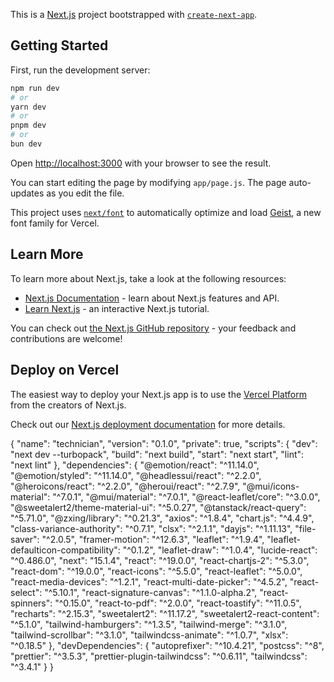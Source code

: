 This is a [Next.js](https://nextjs.org) project bootstrapped with [`create-next-app`](https://github.com/vercel/next.js/tree/canary/packages/create-next-app).

## Getting Started

First, run the development server:

```bash
npm run dev
# or
yarn dev
# or
pnpm dev
# or
bun dev
```

Open [http://localhost:3000](http://localhost:3000) with your browser to see the result.

You can start editing the page by modifying `app/page.js`. The page auto-updates as you edit the file.

This project uses [`next/font`](https://nextjs.org/docs/app/building-your-application/optimizing/fonts) to automatically optimize and load [Geist](https://vercel.com/font), a new font family for Vercel.

## Learn More

To learn more about Next.js, take a look at the following resources:

- [Next.js Documentation](https://nextjs.org/docs) - learn about Next.js features and API.
- [Learn Next.js](https://nextjs.org/learn) - an interactive Next.js tutorial.

You can check out [the Next.js GitHub repository](https://github.com/vercel/next.js) - your feedback and contributions are welcome!

## Deploy on Vercel

The easiest way to deploy your Next.js app is to use the [Vercel Platform](https://vercel.com/new?utm_medium=default-template&filter=next.js&utm_source=create-next-app&utm_campaign=create-next-app-readme) from the creators of Next.js.

Check out our [Next.js deployment documentation](https://nextjs.org/docs/app/building-your-application/deploying) for more details.

{
"name": "technician",
"version": "0.1.0",
"private": true,
"scripts": {
"dev": "next dev --turbopack",
"build": "next build",
"start": "next start",
"lint": "next lint"
},
"dependencies": {
"@emotion/react": "^11.14.0",
"@emotion/styled": "^11.14.0",
"@headlessui/react": "^2.2.0",
"@heroicons/react": "^2.2.0",
"@heroui/react": "^2.7.9",
"@mui/icons-material": "^7.0.1",
"@mui/material": "^7.0.1",
"@react-leaflet/core": "^3.0.0",
"@sweetalert2/theme-material-ui": "^5.0.27",
"@tanstack/react-query": "^5.71.0",
"@zxing/library": "^0.21.3",
"axios": "^1.8.4",
"chart.js": "^4.4.9",
"class-variance-authority": "^0.7.1",
"clsx": "^2.1.1",
"dayjs": "^1.11.13",
"file-saver": "^2.0.5",
"framer-motion": "^12.6.3",
"leaflet": "^1.9.4",
"leaflet-defaulticon-compatibility": "^0.1.2",
"leaflet-draw": "^1.0.4",
"lucide-react": "^0.486.0",
"next": "15.1.4",
"react": "^19.0.0",
"react-chartjs-2": "^5.3.0",
"react-dom": "^19.0.0",
"react-icons": "^5.5.0",
"react-leaflet": "^5.0.0",
"react-media-devices": "^1.2.1",
"react-multi-date-picker": "^4.5.2",
"react-select": "^5.10.1",
"react-signature-canvas": "^1.1.0-alpha.2",
"react-spinners": "^0.15.0",
"react-to-pdf": "^2.0.0",
"react-toastify": "^11.0.5",
"recharts": "^2.15.3",
"sweetalert2": "^11.17.2",
"sweetalert2-react-content": "^5.1.0",
"tailwind-hamburgers": "^1.3.5",
"tailwind-merge": "^3.1.0",
"tailwind-scrollbar": "^3.1.0",
"tailwindcss-animate": "^1.0.7",
"xlsx": "^0.18.5"
},
"devDependencies": {
"autoprefixer": "^10.4.21",
"postcss": "^8",
"prettier": "^3.5.3",
"prettier-plugin-tailwindcss": "^0.6.11",
"tailwindcss": "^3.4.1"
}
}
